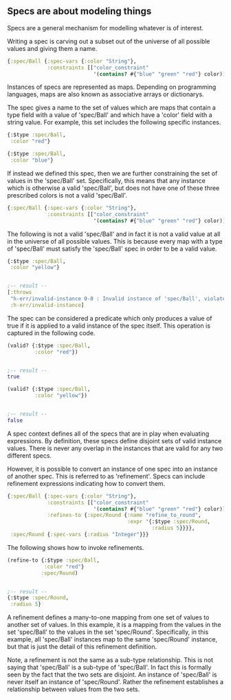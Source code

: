 <!---
  This markdown file was generated. Do not edit.
  -->

## Specs are about modeling things

Specs are a general mechanism for modelling whatever is of interest.

Writing a spec is carving out a subset out of the universe of all possible values and giving them a name.

```clojure
{:spec/Ball {:spec-vars {:color "String"},
             :constraints [["color_constraint"
                            '(contains? #{"blue" "green" "red"} color)]]}}
```

Instances of specs are represented as maps. Depending on programming languages, maps are also known as associative arrays or dictionarys.

The spec gives a name to the set of values which are maps that contain a type field with a value of 'spec/Ball' and which have a 'color' field with a string value. For example, this set includes the following specific instances.

```clojure
{:$type :spec/Ball,
 :color "red"}
```

```clojure
{:$type :spec/Ball,
 :color "blue"}
```

If instead we defined this spec, then we are further constraining the set of values in the 'spec/Ball' set. Specifically, this means that any instance which is otherwise a valid 'spec/Ball', but does not have one of these three prescribed colors is not a valid 'spec/Ball'.

```clojure
{:spec/Ball {:spec-vars {:color "String"},
             :constraints [["color_constraint"
                            '(contains? #{"blue" "green" "red"} color)]]}}
```

The following is not a valid 'spec/Ball' and in fact it is not a valid value at all in the universe of all possible values. This is because every map with a type of 'spec/Ball' must satisfy the 'spec/Ball' spec in order to be a valid value.

```clojure
{:$type :spec/Ball,
 :color "yellow"}


;-- result --
[:throws
 "h-err/invalid-instance 0-0 : Invalid instance of 'spec/Ball', violates constraints color_constraint"
 :h-err/invalid-instance]
```

The spec can be considered a predicate which only produces a value of true if it is applied to a valid instance of the spec itself. This operation is captured in the following code.

```clojure
(valid? {:$type :spec/Ball,
         :color "red"})


;-- result --
true
```

```clojure
(valid? {:$type :spec/Ball,
         :color "yellow"})


;-- result --
false
```

A spec context defines all of the specs that are in play when evaluating expressions. By definition, these specs define disjoint sets of valid instance values. There is never any overlap in the instances that are valid for any two different specs.

However, it is possible to convert an instance of one spec into an instance of another spec. This is referred to as 'refinement'. Specs can include refinement expressions indicating how to convert them.

```clojure
{:spec/Ball {:spec-vars {:color "String"},
             :constraints [["color_constraint"
                            '(contains? #{"blue" "green" "red"} color)]],
             :refines-to {:spec/Round {:name "refine_to_round",
                                       :expr '{:$type :spec/Round,
                                               :radius 5}}}},
 :spec/Round {:spec-vars {:radius "Integer"}}}
```

The following shows how to invoke refinements.

```clojure
(refine-to {:$type :spec/Ball,
            :color "red"}
           :spec/Round)


;-- result --
{:$type :spec/Round,
 :radius 5}
```

A refinement defines a many-to-one mapping from one set of values to another set of values. In this example, it is a mapping from the values in the set 'spec/Ball' to the values in the set 'spec/Round'. Specifically, in this example, all 'spec/Ball' instances map to the same 'spec/Round' instance, but that is just the detail of this refinement definition.

Note, a refinement is not the same as a sub-type relationship. This is not saying that 'spec/Ball' is a sub-type of 'spec/Ball'. In fact this is formally seen by the fact that the two sets are disjoint. An instance of 'spec/Ball' is never itself an instance of 'spec/Round'. Rather the refinement establishes a relationship between values from the two sets.

